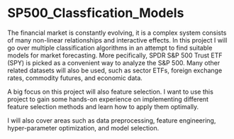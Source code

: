 # SP500_Classfication_Models

The financial market is constantly evolving, it is a complex system consists of many non-linear relationships and interactive effects.
In this project I will go over multiple classification algorithms in an attempt to find suitable models for market forecasting. More pecifically, SPDR S&P 500 Trust ETF (SPY) is picked as a convenient way to analyze the S&P 500. Many other related datasets will also be used, such as sector ETFs, foreign exchange rates, commodity futures, and economic data. 

A big focus on this project will also feature selection. I want to use this project to gain some hands-on experience on implementing different feature selection methods and learn how to apply them optimally.

I will also cover areas such as data preprocessing, feature engineering, hyper-parameter optimization, and model selection. 
